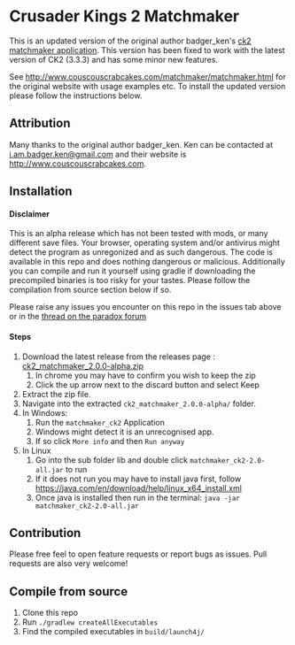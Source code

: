 # Crusader Kings 2 Matchmaker

This is an updated version of the original author badger_ken's [ck2 matchmaker application](http://www.couscouscrabcakes.com/matchmaker/matchmaker.html). This version has been fixed to work with the latest version of CK2 (3.3.3) and has some minor new features. 

See http://www.couscouscrabcakes.com/matchmaker/matchmaker.html for the original website with usage examples etc. To install the updated version please follow the instructions below. 

## Attribution
Many thanks to the original author badger_ken. Ken can be contacted at i.am.badger.ken@gmail.com and their website is http://www.couscouscrabcakes.com.

## Installation

#### Disclaimer 
This is an alpha release which has not been tested with mods, or many different save files. Your browser, operating system and/or antivirus might detect the program as unregonized and as such dangerous. The code is available in this repo and does nothing dangerous or malicious. Additionally you can compile and run it yourself using gradle if downloading the precompiled binaries is too risky for your tastes. Please follow the compilation from source section below if so.

Please raise any issues you encounter on this repo in the issues tab above or in the [thread on the paradox forum](https://forum.paradoxplaza.com/forum/threads/matchmaker-a-tool-to-help-you-find-that-perfect-noble.601230/) 

#### Steps
1. Download the latest release from the releases page : [ck2_matchmaker_2.0.0-alpha.zip](https://github.com/nigel-gott/ck2_matchmaker/releases/download/v2.0.0-alpha/ck2_matchmaker_2.0.0-alpha.zip)
    1. In chrome you may have to confirm you wish to keep the zip
    2. Click the up arrow next to the discard button and select Keep
2. Extract the zip file. 
3. Navigate into the extracted `ck2_matchmaker_2.0.0-alpha/` folder.
4. In Windows:
    1. Run the `matchmaker_ck2` Application 
    2. Windows might detect it is an unrecognised app.
    3. If so click `More info` and then `Run anyway` 
5. In Linux
    1. Go into the sub folder lib and double click `matchmaker_ck2-2.0-all.jar` to run
    2. If it does not run you may have to install java first, follow https://java.com/en/download/help/linux_x64_install.xml
    3. Once java is installed then run in the terminal: `java -jar matchmaker_ck2-2.0-all.jar`

## Contribution
Please free feel to open feature requests or report bugs as issues. Pull requests are also very welcome! 

## Compile from source
1. Clone this repo 
2. Run `./gradlew createAllExecutables`
3. Find the compiled executables in `build/launch4j/`
